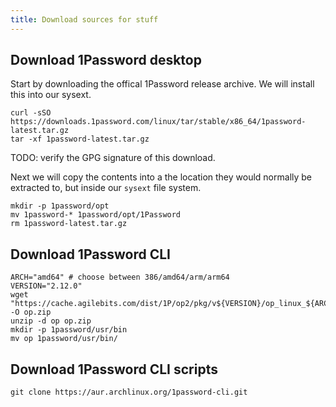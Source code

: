 ```yaml
---
title: Download sources for stuff 
---
```


## Download 1Password desktop

Start by downloading the offical 1Password release archive. We will install this into our sysext.

    curl -sSO https://downloads.1password.com/linux/tar/stable/x86_64/1password-latest.tar.gz
    tar -xf 1password-latest.tar.gz

TODO: verify the GPG signature of this download.

Next we will copy the contents into a the location they would normally be extracted to, but inside our `sysext` file system.

    mkdir -p 1password/opt
    mv 1password-* 1password/opt/1Password
    rm 1password-latest.tar.gz

## Download 1Password CLI

    ARCH="amd64" # choose between 386/amd64/arm/arm64
    VERSION="2.12.0"
    wget "https://cache.agilebits.com/dist/1P/op2/pkg/v${VERSION}/op_linux_${ARCH}_v${VERSION}.zip" -O op.zip
    unzip -d op op.zip
    mkdir -p 1password/usr/bin
    mv op 1password/usr/bin/

## Download 1Password CLI scripts

    git clone https://aur.archlinux.org/1password-cli.git
